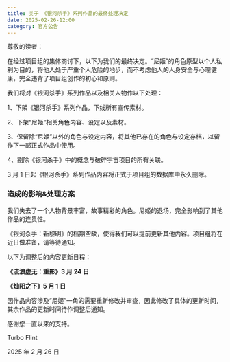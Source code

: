 ```yaml
---
title: 关于 《银河杀手》系列作品的最终处理决定
date: 2025-02-26-12:00
category: 官方公告
---
```

尊敬的读者：

在经过项目组的集体商讨下，以下为我们的最终决定。“尼姬”的角色原型以个人私利为目的，将他人处于严重个人危险的地步，而不考虑他人的人身安全与心理健康，完全违背了项目组创作的初心和原则。

我们将对《银河杀手》系列作品以及相关人物作以下处理：


1、下架《银河杀手》系列作品，下线所有宣传素材。


2、下架“尼姬”相关角色内容、设定以及素材。


3、保留除“尼姬”以外的角色与设定内容，将其他已存在的角色与设定存档，以留作下一部正式作品中使用。


4、剔除《银河杀手》中的概念与破碎宇宙项目的所有关联。


3 月 1 日起《银河杀手》系列作品内容将正式于项目组的数据库中永久删除。

### 造成的影响&处理方案

我们失去了一个人物背景丰富，故事精彩的角色。尼姬的退场，完全影响到了其他作品的连贯性。

《银河杀手：新黎明》的档期空缺，使得我们可以提前更新其他内容。项目组将在近日做准备，请等待通知。

以下为调整后的内容更新日程：

**《流浪虚无：重影》3 月 24 日**

**《灿阳之下》5 月 1 日**

因作品内容涉及“尼姬”一角的需要重新修改并审查，因此修改了具体的更新时间，其余作品的更新时间待作调整后通知。

感谢您一直以来的支持。


Turbo Flint

2025 年 2 月 26 日



